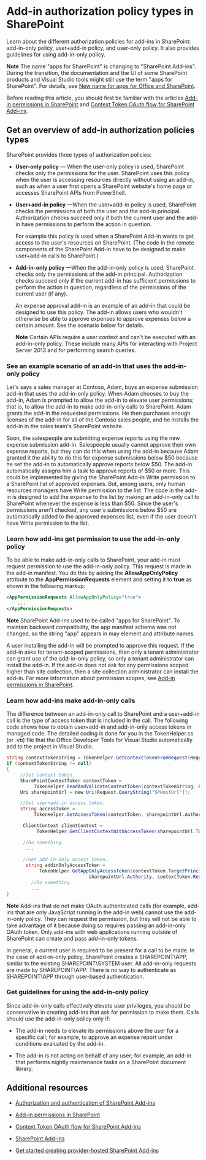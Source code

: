 # Add-in authorization policy types in SharePoint
Learn about the different authorization policies for add-ins in SharePoint: add-in-only policy, user+add-in policy, and user-only policy. It also provides guidelines for using add-in-only policy.
 

 **Note**  The name "apps for SharePoint" is changing to "SharePoint Add-ins". During the transition, the documentation and the UI of some SharePoint products and Visual Studio tools might still use the term "apps for SharePoint". For details, see  [New name for apps for Office and SharePoint](new-name-for-apps-for-sharepoint#bk_newname).
 

Before reading this article, you should first be familiar with the articles  [Add-in permissions in SharePoint](add-in-permissions-in-sharepoint-2013) and [Context Token OAuth flow for SharePoint Add-ins](context-token-oauth-flow-for-sharepoint-add-ins).
 

## Get an overview of add-in authorization policies types
<a name="Overview"> </a>

SharePoint provides three types of authorization policies:
 

 

-  **User-only policy** — When the user-only policy is used, SharePoint checks only the permissions for the user. SharePoint uses this policy when the user is accessing resources directly without using an add-in, such as when a user first opens a SharePoint website's home page or accesses SharePoint APIs from PowerShell.
    
    
    
 
-  **User+add-in policy** —When the user+add-in policy is used, SharePoint checks the permissions of both the user and the add-in principal. Authorization checks succeed only if both the current user and the add-in have permissions to perform the action in question.
    
    For example this policy is used when a SharePoint Add-in wants to get access to the user's resources on SharePoint. (The code in the remote components of the SharePoint Add-in have to be designed to make user+add-in calls to SharePoint.)
    
    
    
 
-  **Add-in-only policy** —When the add-in-only policy is used, SharePoint checks only the permissions of the add-in principal. Authorization checks succeed only if the current add-in has sufficient permissions to perform the action in question, regardless of the permissions of the current user (if any).
    
    An expense approval add-in is an example of an add-in that could be designed to use this policy. The add-in allows users who wouldn't otherwise be able to approve expenses to approve expenses below a certain amount. See the scenario below for details. 
    
    
    
     **Note**  Certain APIs require a user context and can't be executed with an add-in-only policy. These include many APIs for interacting with Project Server 2013 and for performing search queries.

### See an example scenario of an add-in that uses the add-in-only policy
<a name="Scenario"> </a>

Let's says a sales manager at Contoso, Adam, buys an expense submission add-in that uses the add-in-only policy. When Adam chooses to buy the add-in, Adam is prompted to allow the add-in to elevate user permissions; that is, to allow the add-in to make add-in-only calls to SharePoint. Adam grants the add-in the requested permissions. He then purchases enough licenses of the add-in for all of the Contoso sales people, and he installs the add-in in the sales team's SharePoint website.
 

 
Soon, the salespeople are submitting expense reports using the new expense submission add-in. Salespeople usually cannot approve their own expense reports, but they can do this when using the add-in because Adam granted it the ability to do this for expense submissions below $50 because he set the add-in to automatically approve reports below $50. The add-in automatically assigns him a task to approve reports of $50 or more. This could be implemented by giving the SharePoint Add-in Write permission to a SharePoint list of approved expenses. But, among users, only human resources managers have Write permission to the list. The code in the add-in is designed to add the expense to the list by making an add-in-only call to SharePoint whenever the expense is less than $50. Since the user's permissions aren't checked, any user's submissions below $50 are automatically added to the approved expenses list, even if the user doesn't have Write permission to the list.
 

 

 

 

### Learn how add-ins get permission to use the add-in-only policy
<a name="Approve"> </a>

To be able to make add-in-only calls to SharePoint, your add-in must request permission to use the add-in-only policy. This request is made in the add-in manifest. You do this by adding the  **AllowAppOnlyPolicy** attribute to the **AppPermissionRequests** element and setting it to **true** as shown in the following markup:
 

 

```XML
<AppPermissionRequests AllowAppOnlyPolicy="true">
    ...
</AppPermissionRequests>
```


 **Note**  SharePoint Add-ins used to be called "apps for SharePoint". To maintain backward compatibility, the app manifest schema was not changed, so the string "app" appears in may element and attribute names.
 

A user installing the add-in will be prompted to approve this request. If the add-in asks for tenant-scoped permissions, then only a tenant administrator can grant use of the add-in-only policy, so only a tenant administrator can install the add-in. If the add-in does not ask for any permissions scoped higher than site collection, then a site collection administrator can install the add-in. For more information about permission scopes, see  [Add-in permissions in SharePoint](add-in-permissions-in-sharepoint-2013).
 

 

### Learn how add-ins make add-in-only calls
<a name="AppOnlyCalls"> </a>

The difference between an add-in-only call to SharePoint and a user+add-in call is the type of access token that is included in the call. The following code shows how to obtain user+add-in and add-in-only access tokens in managed code. The detailed coding is done for you in the TokenHelper.cs (or .vb) file that the Office Developer Tools for Visual Studio automatically add to the project in Visual Studio.
 

 

```C#
string contextTokenString = TokenHelper.GetContextTokenFromRequest(Request);
if (contextTokenString != null)
{
     //Get context token.
     SharePointContextToken contextToken =
          TokenHelper.ReadAndValidateContextToken(contextTokenString, Request.Url.Authority);
     Uri sharepointUrl = new Uri(Request.QueryString["SPHostUrl"]);

     //Get user+add-in access token.
     string accessToken =
          TokenHelper.GetAccessToken(contextToken, sharepointUrl.Authority).AccessToken;

      ClientContext clientContext =
           TokenHelper.GetClientContextWithAccessToken(sharepointUrl.ToString(), accessToken);

      //Do something. 
       ...
    
      //Get add-in-only access token.
       string addinOnlyAccessToken = 
            TokenHelper.GetAppOnlyAccessToken(contextToken.TargetPrincipalName, 
                              sharepointUrl.Authority, contextToken.Realm).AccessToken;
         //Do something.
         ...
}
```


 **Note**  Add-ins that do not make OAuth authenticated calls (for example, add-ins that are only JavaScript running in the add-in web) cannot use the add-in-only policy. They can request the permission, but they will not be able to take advantage of it because doing so requires passing an add-in-only OAuth token. Only add-ins with web applications running outside of SharePoint can create and pass add-in-only tokens.
 

In general, a current user is required to be present for a call to be made. In the case of add-in-only policy, SharePoint creates a SHAREPOINT\APP, similar to the existing SHAREPOINT\SYSTEM user. All add-in-only requests are made by SHAREPOINT\APP. There is no way to authenticate as SHAREPOINT\APP through user-based authentication.
 

 

### Get guidelines for using the add-in-only policy
<a name="GuidelinesFor"> </a>

Since add-in-only calls effectively elevate user privileges, you should be conservative in creating add-ins that ask for permission to make them. Calls should use the add-in-only policy only if:
 

 

- The add-in needs to elevate its permissions above the user for a specific call; for example, to approve an expense report under conditions evaluated by the add-in.
    
 
- The add-in is not acting on behalf of any user; for example, an add-in that performs nightly maintenance tasks on a SharePoint document library.
    
 

## Additional resources
<a name="AR"> </a>


-  [Authorization and authentication of SharePoint Add-ins](authorization-and-authentication-of-sharepoint-add-ins)
    
 
-  [Add-in permissions in SharePoint](add-in-permissions-in-sharepoint-2013)
    
 
-  [Context Token OAuth flow for SharePoint Add-ins](context-token-oauth-flow-for-sharepoint-add-ins)
    
 
-  [SharePoint Add-ins](sharepoint-add-ins)
    
 
-  [Get started creating provider-hosted SharePoint Add-ins](get-started-creating-provider-hosted-sharepoint-add-ins)
    
 

